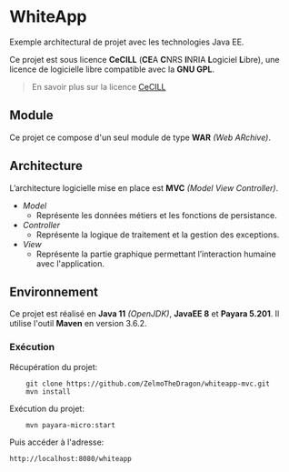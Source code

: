 # WhiteApp

Exemple architectural de projet avec les technologies Java EE.

Ce projet est sous licence **CeCILL** (**CE**A **C**NRS **I**NRIA **L**ogiciel **L**ibre),
une licence de logicielle libre compatible avec la **GNU GPL**.

> En savoir plus sur la licence [CeCILL](http://cecill.info/index.fr.html)

## Module

Ce projet ce compose d'un seul module de type **WAR** *(Web ARchive)*.
   
## Architecture

L’architecture logicielle mise en place est **MVC** *(Model View Controller)*.

* *Model*
    * Représente les données métiers et les fonctions de persistance.
* *Controller*
    * Représente la logique de traitement et la gestion des exceptions.
* *View*
    * Représente la partie graphique permettant l’interaction humaine avec l'application.

## Environnement

Ce projet est réalisé en **Java 11** *(OpenJDK)*, **JavaEE 8** et **Payara 5.201**.
Il utilise l'outil **Maven** en version 3.6.2.

### Exécution

Récupération du projet:
~~~
    git clone https://github.com/ZelmoTheDragon/whiteapp-mvc.git
    mvn install
~~~

Exécution du projet:
~~~
    mvn payara-micro:start
~~~

Puis accéder à l'adresse:
~~~
http://localhost:8080/whiteapp
~~~
